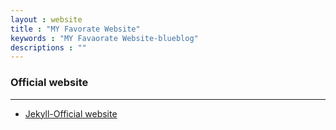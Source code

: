 ```yaml
---
layout : website
title : "MY Favorate Website"
keywords : "MY Favaorate Website-blueblog"
descriptions : ""
---
```


### Official website

---

-	[Jekyll-Official website][t1]

[t1]: http://jekyllrb.com/ "Jekyll"